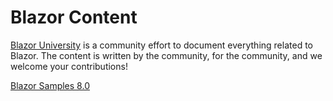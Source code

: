 # Blazor Content

[Blazor University](https://blazor-university.com/) is a community effort to document everything related to Blazor. The content is written by the community, for the community, and we welcome your contributions!

[Blazor Samples 8.0](https://github.com/dotnet/blazor-samples/tree/main/8.0)
